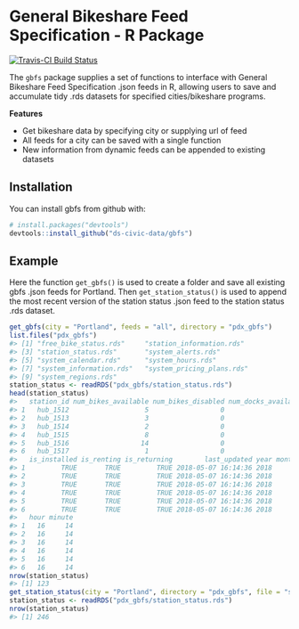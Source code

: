 
General Bikeshare Feed Specification - R Package
================================================

[![Travis-CI Build Status](https://travis-ci.org/ds-civic-data/gbfs.svg?branch=master)](https://travis-ci.org/ds-civic-data/gbfs)

The `gbfs` package supplies a set of functions to interface with General Bikeshare Feed Specification .json feeds in R, allowing users to save and accumulate tidy .rds datasets for specified cities/bikeshare programs.

**Features**

-   Get bikeshare data by specifying city or supplying url of feed
-   All feeds for a city can be saved with a single function
-   New information from dynamic feeds can be appended to existing datasets

Installation
------------

You can install gbfs from github with:

``` r
# install.packages("devtools")
devtools::install_github("ds-civic-data/gbfs")
```

Example
-------

Here the function `get_gbfs()` is used to create a folder and save all existing gbfs .json feeds for Portland. Then `get_station_status()` is used to append the most recent version of the station status .json feed to the station status .rds dataset.

``` r
get_gbfs(city = "Portland", feeds = "all", directory = "pdx_gbfs")
list.files("pdx_gbfs")
#> [1] "free_bike_status.rds"     "station_information.rds" 
#> [3] "station_status.rds"       "system_alerts.rds"       
#> [5] "system_calendar.rds"      "system_hours.rds"        
#> [7] "system_information.rds"   "system_pricing_plans.rds"
#> [9] "system_regions.rds"
station_status <- readRDS("pdx_gbfs/station_status.rds")
head(station_status)
#>   station_id num_bikes_available num_bikes_disabled num_docks_available
#> 1   hub_1512                   5                  0                  12
#> 2   hub_1513                   3                  0                  15
#> 3   hub_1514                   2                  0                  16
#> 4   hub_1515                   8                  0                  10
#> 5   hub_1516                  14                  0                   0
#> 6   hub_1517                   1                  0                  13
#>   is_installed is_renting is_returning        last_updated year month day
#> 1         TRUE       TRUE         TRUE 2018-05-07 16:14:36 2018     5   7
#> 2         TRUE       TRUE         TRUE 2018-05-07 16:14:36 2018     5   7
#> 3         TRUE       TRUE         TRUE 2018-05-07 16:14:36 2018     5   7
#> 4         TRUE       TRUE         TRUE 2018-05-07 16:14:36 2018     5   7
#> 5         TRUE       TRUE         TRUE 2018-05-07 16:14:36 2018     5   7
#> 6         TRUE       TRUE         TRUE 2018-05-07 16:14:36 2018     5   7
#>   hour minute
#> 1   16     14
#> 2   16     14
#> 3   16     14
#> 4   16     14
#> 5   16     14
#> 6   16     14
nrow(station_status)
#> [1] 123
get_station_status(city = "Portland", directory = "pdx_gbfs", file = "station_status.rds")
station_status <- readRDS("pdx_gbfs/station_status.rds")
nrow(station_status)
#> [1] 246
```
